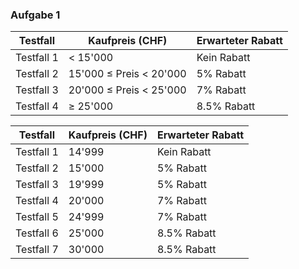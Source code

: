 ### Aufgabe 1

| Testfall   | Kaufpreis (CHF)             | Erwarteter Rabatt |
|------------|-----------------------------|-------------------|
| Testfall 1 | < 15'000                    | Kein Rabatt       |
| Testfall 2 | 15'000 ≤ Preis < 20'000     | 5% Rabatt         |
| Testfall 3 | 20'000 ≤ Preis < 25'000     | 7% Rabatt         |
| Testfall 4 | ≥ 25'000                    | 8.5% Rabatt       |

| Testfall   | Kaufpreis (CHF) | Erwarteter Rabatt |
|------------|------------------|-------------------|
| Testfall 1 | 14'999           | Kein Rabatt       |
| Testfall 2 | 15'000           | 5% Rabatt         |
| Testfall 3 | 19'999           | 5% Rabatt         |
| Testfall 4 | 20'000           | 7% Rabatt         |
| Testfall 5 | 24'999           | 7% Rabatt         |
| Testfall 6 | 25'000           | 8.5% Rabatt       |
| Testfall 7 | 30'000           | 8.5% Rabatt       |